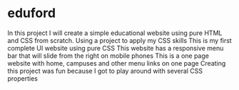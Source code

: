 # eduford
In this project I will create a simple educational website using pure HTML and CSS from scratch.
Using a project to apply my CSS skills
This is my first complete UI website using pure CSS
This website has a responsive menu bar that will slide from the right on mobile phones
This is a one page website with home, campuses and other menu links on one page
Creating this project was fun because I got to play around with several CSS properties
